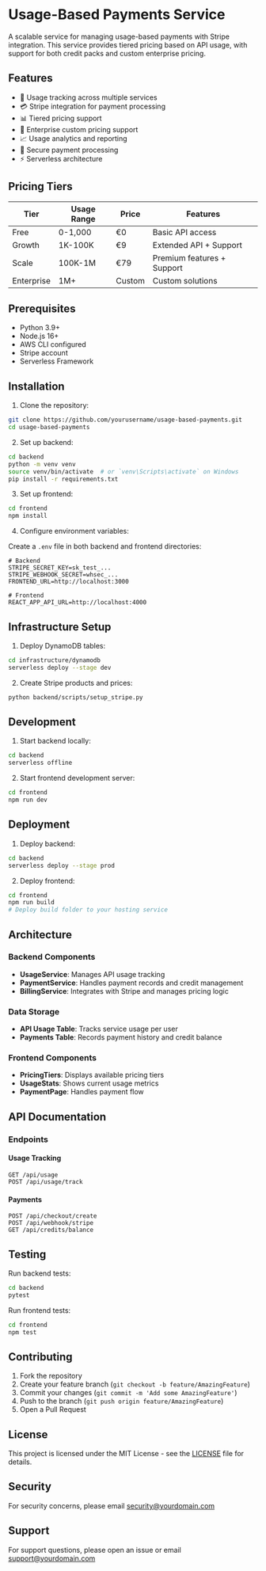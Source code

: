 # Usage-Based Payments Service

A scalable service for managing usage-based payments with Stripe integration. This service provides tiered pricing based on API usage, with support for both credit packs and custom enterprise pricing.

## Features

- 🔄 Usage tracking across multiple services
- 💳 Stripe integration for payment processing
- 📊 Tiered pricing support
- 🏢 Enterprise custom pricing support
- 📈 Usage analytics and reporting
- 🔐 Secure payment processing
- ⚡ Serverless architecture

## Pricing Tiers

| Tier       | Usage Range     | Price | Features                    |
|------------|----------------|-------|----------------------------|
| Free       | 0-1,000        | €0    | Basic API access           |
| Growth     | 1K-100K        | €9    | Extended API + Support     |
| Scale      | 100K-1M        | €79   | Premium features + Support |
| Enterprise | 1M+            | Custom| Custom solutions          |

## Prerequisites

- Python 3.9+
- Node.js 16+
- AWS CLI configured
- Stripe account
- Serverless Framework

## Installation

1. Clone the repository:
```bash
git clone https://github.com/yourusername/usage-based-payments.git
cd usage-based-payments
```

2. Set up backend:
```bash
cd backend
python -m venv venv
source venv/bin/activate  # or `venv\Scripts\activate` on Windows
pip install -r requirements.txt
```

3. Set up frontend:
```bash
cd frontend
npm install
```

4. Configure environment variables:

Create a `.env` file in both backend and frontend directories:

```env
# Backend
STRIPE_SECRET_KEY=sk_test_...
STRIPE_WEBHOOK_SECRET=whsec_...
FRONTEND_URL=http://localhost:3000

# Frontend
REACT_APP_API_URL=http://localhost:4000
```

## Infrastructure Setup

1. Deploy DynamoDB tables:
```bash
cd infrastructure/dynamodb
serverless deploy --stage dev
```

2. Create Stripe products and prices:
```bash
python backend/scripts/setup_stripe.py
```

## Development

1. Start backend locally:
```bash
cd backend
serverless offline
```

2. Start frontend development server:
```bash
cd frontend
npm run dev
```

## Deployment

1. Deploy backend:
```bash
cd backend
serverless deploy --stage prod
```

2. Deploy frontend:
```bash
cd frontend
npm run build
# Deploy build folder to your hosting service
```

## Architecture

### Backend Components

- **UsageService**: Manages API usage tracking
- **PaymentService**: Handles payment records and credit management
- **BillingService**: Integrates with Stripe and manages pricing logic

### Data Storage

- **API Usage Table**: Tracks service usage per user
- **Payments Table**: Records payment history and credit balance

### Frontend Components

- **PricingTiers**: Displays available pricing tiers
- **UsageStats**: Shows current usage metrics
- **PaymentPage**: Handles payment flow

## API Documentation

### Endpoints

#### Usage Tracking
```
GET /api/usage
POST /api/usage/track
```

#### Payments
```
POST /api/checkout/create
POST /api/webhook/stripe
GET /api/credits/balance
```

## Testing

Run backend tests:
```bash
cd backend
pytest
```

Run frontend tests:
```bash
cd frontend
npm test
```

## Contributing

1. Fork the repository
2. Create your feature branch (`git checkout -b feature/AmazingFeature`)
3. Commit your changes (`git commit -m 'Add some AmazingFeature'`)
4. Push to the branch (`git push origin feature/AmazingFeature`)
5. Open a Pull Request

## License

This project is licensed under the MIT License - see the [LICENSE](LICENSE) file for details.

## Security

For security concerns, please email security@yourdomain.com

## Support

For support questions, please open an issue or email support@yourdomain.com
